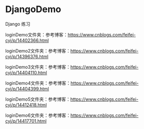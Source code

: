 # DjangoDemo
Django  练习

loginDemo文件夹：参考博客：https://www.cnblogs.com/feifei-cyj/p/14402366.html

loginDemo2文件夹：参考博客：https://www.cnblogs.com/feifei-cyj/p/14396376.html

loginDemo3文件夹：参考博客：https://www.cnblogs.com/feifei-cyj/p/14404110.html

loginDemo4文件夹：参考博客：https://www.cnblogs.com/feifei-cyj/p/14404399.html

loginDemo5文件夹：参考博客：https://www.cnblogs.com/feifei-cyj/p/14412418.html

loginDemo6文件夹：参考博客：https://www.cnblogs.com/feifei-cyj/p/14417701.html
